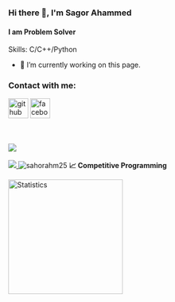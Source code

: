 ### Hi there 👋, I'm Sagor Ahammed
#### I am Problem Solver

Skills: C/C++/Python

- 🔭 I’m currently working on this page. 

### Contact with me: 

[<img src='https://cdn.jsdelivr.net/npm/simple-icons@3.0.1/icons/github.svg' alt='github' height='40'>](https://github.com/https://github.com/Sagor-Ahammed)  [<img src='https://cdn.jsdelivr.net/npm/simple-icons@3.0.1/icons/facebook.svg' alt='facebook' height='40'>](https://www.facebook.com/https://www.facebook.com/profile.php?id=100008468764001)  


</a>
<br />
<br />
<a href="https://leetcode.com/sagorahammed/">
   <img src="https://raw.githubusercontent.com/Sagor-Ahammed/ct-stats/main/output/max_rating.svg" />
</a>

</a>
<br />
<br />
<a href="https://codeforces.com/profile/sagorahm25">
   <img src="https://raw.githubusercontent.com/Sagor-Ahammed/ct-stats/main/output/max_rating.svg" />
</a>
<img src="https://komarev.com/ghpvc/?username=Sagor-Ahammed&label=Profile%20views&color=0e75b6&style=flat" alt="sahorahm25" />
<b>&#128200; Competitive Programming</b>
<br />
<p float="left">
    <img height="230px" src="https://raw.githubusercontent.com/Sagor-Ahammed/ct-stats/main/output/light_card.svg" alt="Statistics"/>
</p>
<br/>
<br/>

